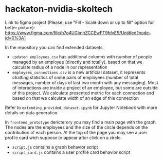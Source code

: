 # hackaton-nvidia-skoltech

Link to figma project (Please, use "Fill - Scale down or up to fill" option for better picture):
https://www.figma.com/file/h7o4UGimhZCCEwFT9fdvE5/Untitled?node-id=0%3A1

In the repository you can find extended datasets:
* `updated_employees.csv` has additional columns with number of people managed by an employee (directly and totally), based on that we calculate radius of a node in our representation
* `employees_connections.csv` is a new artificial dataset, it represents chatting statistics of some pairs of employees (number of total messages, number of days of last two month with any messaging). Most of interactions are inside a project of an employee, but some are outside of this project. We calculate presented metric for each connection and based on that we calculate width of an edge of this connection

Refer to `extending_provided_dataset.ipynb` for Jupyter Notebook with more details on data generation

In `frontend_prototype` dericterory you may find a main page with the graph. The nodes are the employees and the size of the circle depends on the contribution of each person. At the top of the page you may see a user profile card wich suppose to appear after click on a circle. 
* `script.js` contains a graph behavior script
* `script_card.js` contains a user profile card behavior script
